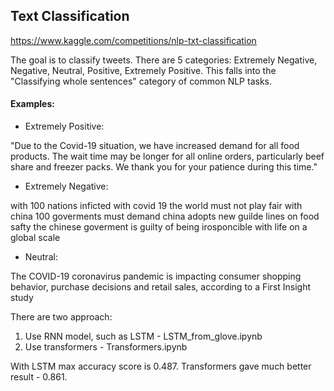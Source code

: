 ## Text Classification

https://www.kaggle.com/competitions/nlp-txt-classification

The goal is to classify tweets. There are 5 categories: Extremely Negative, Negative, Neutral, Positive, Extremely Positive.
This falls into the "Classifying whole sentences" category of common NLP tasks.

#### Examples:

* Extremely Positive:

"Due to the Covid-19 situation, we have increased demand for all food products. 
The wait time may be longer for all online orders, particularly beef share and freezer packs. 
We thank you for your patience during this time."

* Extremely Negative:

with 100 nations inficted with covid 19 the world must not play fair with china 100 goverments must demand china adopts new guilde lines on food safty the chinese goverment is guilty of being irosponcible with life  on a global scale

* Neutral:

The COVID-19 coronavirus pandemic is impacting consumer shopping behavior, purchase decisions and retail sales, according to a First Insight study

There are two approach:

1. Use RNN model, such as LSTM - LSTM_from_glove.ipynb
2. Use transformers - Transformers.ipynb

With LSTM max accuracy score is 0.487.
Transformers gave much better result - 0.861.

